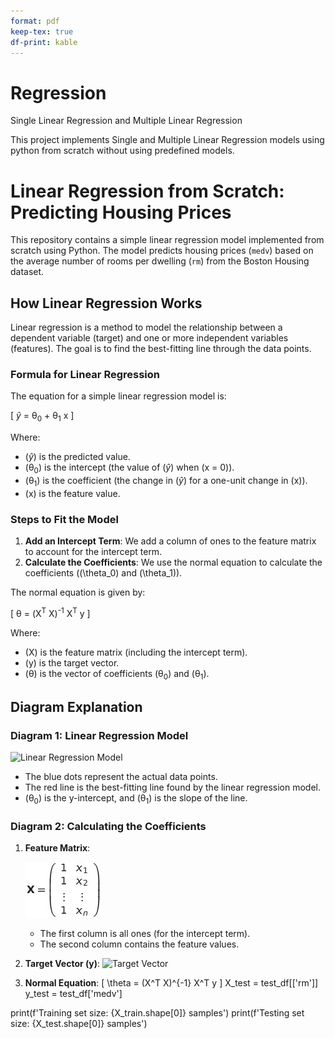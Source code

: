```yaml
---
format: pdf
keep-tex: true
df-print: kable
---
```


# Regression
Single Linear Regression and Multiple Linear Regression

This project implements Single and Multiple Linear Regression models using python from scratch without using predefined models.

# Linear Regression from Scratch: Predicting Housing Prices

This repository contains a simple linear regression model implemented from scratch using Python. The model predicts housing prices (`medv`) based on the average number of rooms per dwelling (`rm`) from the Boston Housing dataset.

## How Linear Regression Works

Linear regression is a method to model the relationship between a dependent variable (target) and one or more independent variables (features). The goal is to find the best-fitting line through the data points.

### Formula for Linear Regression

The equation for a simple linear regression model is:

\[ $\hat{y}$ = &theta;<sub>0</sub> + &theta;<sub>1</sub> x \]

Where:
- \($\hat{y}$\) is the predicted value.
- \(&theta;<sub>0</sub>\) is the intercept (the value of \($\hat{y}$\) when \(x = 0\)).
- \(&theta;<sub>1</sub>\) is the coefficient (the change in \($\hat{y}$\) for a one-unit change in \(x\)).
- \(x\) is the feature value.

### Steps to Fit the Model

1. **Add an Intercept Term**: We add a column of ones to the feature matrix to account for the intercept term.
2. **Calculate the Coefficients**: We use the normal equation to calculate the coefficients (\(\theta_0\) and \(\theta_1\)).

The normal equation is given by:

\[ &theta; = (X<sup>T</sup> X)<sup>-1</sup> X<sup>T</sup> y \]

Where:
- \(X\) is the feature matrix (including the intercept term).
- \(y\) is the target vector.
- \(&theta;\) is the vector of coefficients \(&theta;<sub>0</sub>\) and \(&theta;<sub>1</sub>\).

## Diagram Explanation

### Diagram 1: Linear Regression Model

![Linear Regression Model](https://i.imgur.com/h9A0XaZ.png)

- The blue dots represent the actual data points.
- The red line is the best-fitting line found by the linear regression model.
- \(&theta;<sub>0</sub>\) is the y-intercept, and \(&theta;<sub>1</sub>\) is the slope of the line.

### Diagram 2: Calculating the Coefficients

1. **Feature Matrix**:
   
   ![Feature Matrix](array1.jpg)
   - The first column is all ones (for the intercept term).
   - The second column contains the feature values.

3. **Target Vector \(y\)**:
     ![Target Vector]()

4. **Normal Equation**:
   \[
   \theta = (X^T X)^{-1} X^T y
   \]
X_test = test_df[['rm']]
y_test = test_df['medv']

print(f'Training set size: {X_train.shape[0]} samples')
print(f'Testing set size: {X_test.shape[0]} samples')

